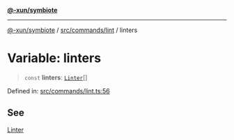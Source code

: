 [**@-xun/symbiote**](../../../../README.md)

***

[@-xun/symbiote](../../../../README.md) / [src/commands/lint](../README.md) / linters

# Variable: linters

> `const` **linters**: [`Linter`](../enumerations/Linter.md)[]

Defined in: [src/commands/lint.ts:56](https://github.com/Xunnamius/symbiote/blob/97e44b70bbc4b25fd28c3641586a9d18f95d8540/src/commands/lint.ts#L56)

## See

[Linter](../enumerations/Linter.md)
